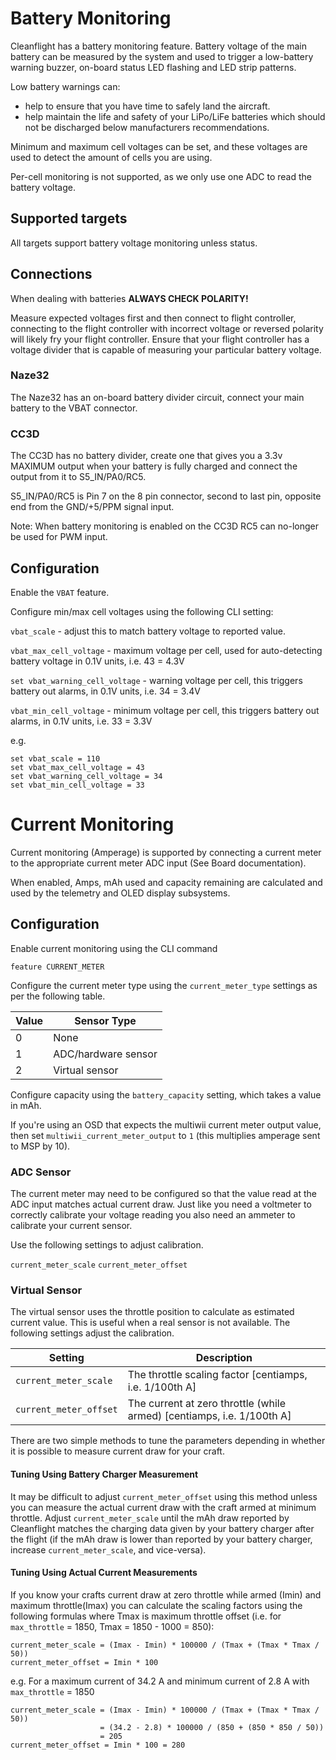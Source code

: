 # Battery Monitoring

Cleanflight has a battery monitoring feature.  Battery voltage of the main battery can be measured by the system and used
to trigger a low-battery warning buzzer, on-board status LED flashing and LED strip patterns.

Low battery warnings can:

* help to ensure that you have time to safely land the aircraft.
* help maintain the life and safety of your LiPo/LiFe batteries which should not be discharged below manufacturers recommendations.

Minimum and maximum cell voltages can be set, and these voltages are used to detect the amount of cells you are using.

Per-cell monitoring is not supported, as we only use one ADC to read the battery voltage.
  
## Supported targets

All targets support battery voltage monitoring unless status.

## Connections

When dealing with batteries **ALWAYS CHECK POLARITY!**

Measure expected voltages first and then connect to flight controller, connecting to the flight controller with
incorrect voltage or reversed polarity will likely fry your flight controller. Ensure that your flight controller
has a voltage divider that is capable of measuring your particular battery voltage.

### Naze32

The Naze32 has an on-board battery divider circuit, connect your main battery to the VBAT connector.

### CC3D

The CC3D has no battery divider, create one that gives you a 3.3v MAXIMUM output when your battery is
fully charged and connect the output from it to S5_IN/PA0/RC5.

S5_IN/PA0/RC5 is Pin 7 on the 8 pin connector, second to last pin, opposite end from the GND/+5/PPM signal input.

Note: When battery monitoring is enabled on the CC3D RC5 can no-longer be used for PWM input.
 
## Configuration

Enable the `VBAT` feature.

Configure min/max cell voltages using the following CLI setting:

`vbat_scale` - adjust this to match battery voltage to reported value.

`vbat_max_cell_voltage` - maximum voltage per cell, used for auto-detecting battery voltage in 0.1V units, i.e. 43 = 4.3V

`set vbat_warning_cell_voltage` - warning voltage per cell, this triggers battery out alarms, in 0.1V units, i.e. 34 = 3.4V

`vbat_min_cell_voltage` - minimum voltage per cell, this triggers battery out alarms, in 0.1V units, i.e. 33 = 3.3V

e.g.

```
set vbat_scale = 110
set vbat_max_cell_voltage = 43
set vbat_warning_cell_voltage = 34
set vbat_min_cell_voltage = 33
```

# Current Monitoring

Current monitoring (Amperage) is supported by connecting a current meter to the appropriate current meter ADC input (See Board documentation).

When enabled, Amps, mAh used and capacity remaining are calculated and used by the telemetry and OLED display subsystems.

## Configuration

Enable current monitoring using the CLI command

```
feature CURRENT_METER
```

Configure the current meter type using the `current_meter_type` settings as per the following table.

| Value | Sensor Type            |
| ----- | ---------------------- | 
| 0     | None                   |
| 1     | ADC/hardware sensor    |
| 2     | Virtual sensor         |

Configure capacity using the `battery_capacity` setting, which takes a value in mAh.

If you're using an OSD that expects the multiwii current meter output value, then set `multiwii_current_meter_output` to `1` (this multiplies amperage sent to MSP by 10).

### ADC Sensor
The current meter may need to be configured so that the value read at the ADC input matches actual current draw.  Just like you need a voltmeter to correctly calibrate your voltage reading you also need an ammeter to calibrate your current sensor.

Use the following settings to adjust calibration. 

`current_meter_scale`
`current_meter_offset`

### Virtual Sensor
The virtual sensor uses the throttle position to calculate as estimated current value. This is useful when a real sensor is not available. The following settings adjust the calibration.

| Setting                       | Description                                              |
| ----------------------------- | -------------------------------------------------------- | 
| `current_meter_scale`      | The throttle scaling factor [centiamps, i.e. 1/100th A]  |
| `current_meter_offset`     | The current at zero throttle (while armed) [centiamps, i.e. 1/100th A] |

There are two simple methods to tune the parameters depending in whether it is possible to measure current draw for your craft.

#### Tuning Using Battery Charger Measurement
It may be difficult to adjust `current_meter_offset` using this method unless you can measure the actual current draw with the craft armed at minimum throttle. Adjust `current_meter_scale` until the mAh draw reported by Cleanflight matches the charging data given by your battery charger after the flight (if the mAh draw is lower than reported by your battery charger, increase `current_meter_scale`, and vice-versa).
#### Tuning Using Actual Current Measurements
If you know your crafts current draw at zero throttle while armed (Imin) and maximum throttle(Imax) you can calculate the scaling factors using the following formulas where Tmax is maximum throttle offset (i.e. for `max_throttle` = 1850, Tmax = 1850 - 1000 = 850):
```
current_meter_scale = (Imax - Imin) * 100000 / (Tmax + (Tmax * Tmax / 50))
current_meter_offset = Imin * 100
```
e.g. For a maximum current of 34.2 A and minimum current of 2.8 A with `max_throttle` = 1850
```
current_meter_scale = (Imax - Imin) * 100000 / (Tmax + (Tmax * Tmax / 50))
                    = (34.2 - 2.8) * 100000 / (850 + (850 * 850 / 50))
                    = 205
current_meter_offset = Imin * 100 = 280
```
